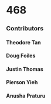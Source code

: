 # 468

### Contributors
#### Theodore Tan
#### Doug Foiles
#### Justin Thomas
#### Pierson Yieh
#### Anusha Praturu
